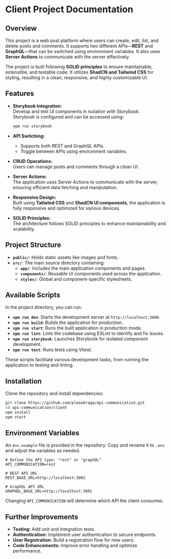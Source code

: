 # Client Project Documentation

## Overview

This project is a web post platform where users can create, edit, list, and delete posts and comments. It supports two different APIs—**REST** and **GraphQL**—that can be switched using environment variables. It also uses **Server Actions** to communicate with the server effectively.

The project is built following **SOLID principles** to ensure maintainable, extensible, and testable code. It utilizes **ShadCN and Tailwind CSS** for styling, resulting in a clean, responsive, and highly customizable UI.

## Features

- **Storybook Integration:**  
  Develop and test UI components in isolation with Storybook.  
  Storybook is configured and can be accessed using:

  ```bash
  npm run storybook
  ```

- **API Switching:**
  - Supports both REST and GraphQL APIs.
  - Toggle between APIs using environment variables.
- **CRUD Operations:**  
  Users can manage posts and comments through a clean UI.
- **Server Actions:**  
  The application uses Server Actions to communicate with the server, ensuring efficient data fetching and manipulation.
- **Responsive Design:**  
  Built using **Tailwind CSS** and **ShadCN UI components**, the application is fully responsive and optimized for various devices.
- **SOLID Principles:**  
  The architecture follows SOLID principles to enhance maintainability and scalability.

## Project Structure

- **`public/`**: Holds static assets like images and fonts.
- **`src/`**: The main source directory containing:
  - **`app/`**: Includes the main application components and pages.
  - **`components/`**: Reusable UI components used across the application.
  - **`styles/`**: Global and component-specific stylesheets.


## Available Scripts

In the project directory, you can run:

- **`npm run dev`**: Starts the development server at `http://localhost:3000`.
- **`npm run build`**: Builds the application for production.
- **`npm run start`**: Runs the built application in production mode.
- **`npm run lint`**: Lints the codebase using ESLint to identify and fix issues.
- **`npm run storybook`**: Launches Storybook for isolated component development.
- **`npm run test`**: Runs tests using Vitest.

These scripts facilitate various development tasks, from running the application to testing and linting.

## Installation

Clone the repository and install dependencies:

```bash
git clone https://github.com/pleaobraga/api-communication.git
cd api-communication/client
npm install
npm start
```

## Environment Variables

An `env.example` file is provided in the repository. Copy and rename it to `.env` and adjust the variables as needed.

```env
# Define the API type: "rest" or "graphQL"
API_COMMUNICATION=rest

# REST API URL
REST_BASE_URL=http://localhost:3002

# GraphQL API URL
GRAPHQL_BASE_URL=http://localhost:3001
```

Changing `API_COMMUNICATION` will determine which API the client consumes.


## Further Improvements

- **Testing:** Add unit and integration tests.
- **Authentication:** Implement user authentication to secure endpoints.
- **User Registration:** Build a registration flow for new users.
- **Code Enhancements:** Improve error handling and optimize performance.

